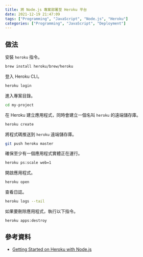 ```yaml
---
title: 將 Node.js 專案部署至 Heroku 平台
date: 2021-12-19 21:47:09
tags: ["Programming", "JavaScript", "Node.js", "Heroku"]
categories: ["Programming", "JavaScript", "Deployment"]
---
```


## 做法

安裝 `heroku` 指令。

```bash
brew install heroku/brew/heroku
```

登入 Heroku CLI。

```bash
heroku login
```

進入專案目錄。

```bash
cd my-project
```

在 Heroku 建立應用程式，同時會建立一個名叫 `heroku` 的遠端儲存庫。

```bash
heroku create
```

將程式碼推送到 `heroku` 遠端儲存庫。

```bash
git push heroku master
```

確保至少有一個應用程式實體正在運行。

```bash
heroku ps:scale web=1
```

開啟應用程式。

```bash
heroku open
```

查看日誌。

```bash
heroku logs --tail
```

如果要刪除應用程式，執行以下指令。

```bash
heroku apps:destroy
```

## 參考資料

- [Getting Started on Heroku with Node.js](https://devcenter.heroku.com/articles/getting-started-with-nodejs)
